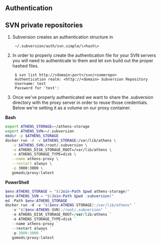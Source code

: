 ## Authentication

## SVN private repositories

1. Subversion creates an authentication structure in 
        
        ~/.subversion/auth/svn.simple/\<hash\>

2. In order to properly create the authentication file for your SVN servers you will need to authenticate to them and let svn build out the proper hashed files.
	
		$ svn list http://<domain:port>/svn/<somerepo>
		Authentication realm: <http://<domain> Subversion Repository
		Username: test
		Password for 'test':
3. Once we've properly authenticated we want to share the .subversion directory with the proxy server in order to reuse those credentials.  Below we're setting it as a volume on our proxy container.

**Bash**
```bash
export ATHENS_STORAGE=~/athens-storage
export ATHENS_SVN=~/.subversion
mkdir -p $ATHENS_STORAGE
docker run -d -v $ATHENS_STORAGE:/var/lib/athens \
   -v $ATHENS_SVN:/root/.subversion \
   -e ATHENS_DISK_STORAGE_ROOT=/var/lib/athens \
   -e ATHENS_STORAGE_TYPE=disk \
   --name athens-proxy \
   --restart always \
   -p 3000:3000 \
   gomods/proxy:latest
```

**PowerShell**
```PowerShell
$env:ATHENS_STORAGE = "$(Join-Path $pwd athens-storage)"
$env:ATHENS_SVN = "$(Join-Path $pwd .subversion)"
md -Path $env:ATHENS_STORAGE
docker run -d -v "$($env:ATHENS-STORAGE):/var/lib/athens" `
   -v "$($env:ATHENS-SVN):/root/.subversion" `
   -e ATHENS_DISK_STORAGE_ROOT=/var/lib/athens `
   -e ATHENS_STORAGE_TYPE=disk `
   --name athens-proxy `
   --restart always `
   -p 3000:3000 `
   gomods/proxy:latest
```